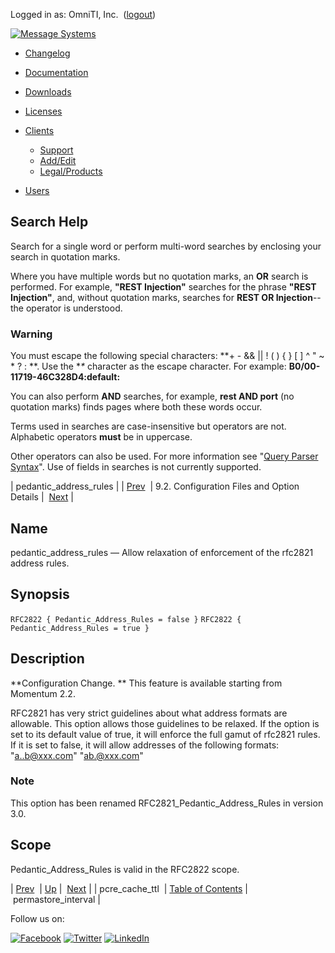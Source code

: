 Logged in as: OmniTI, Inc.  ([logout](https://support.messagesystems.com/logout.php))

[![Message Systems](https://support.messagesystems.com/images/ms-white205.png)](https://support.messagesystems.com/start.php) 

*   [Changelog](https://support.messagesystems.com/start.php?show=changelog)
*   [Documentation](https://support.messagesystems.com/docs/)
*   [Downloads](https://support.messagesystems.com/start.php)

*   [Licenses](https://support.messagesystems.com/license_summary.php)
*   <a href="">Clients</a>
    *   [Support](https://support.messagesystems.com/cs.php)
    *   [Add/Edit](https://support.messagesystems.com/edit_client.php)
    *   [Legal/Products](https://support.messagesystems.com/edit_products.php)
*   [Users](https://support.messagesystems.com/edit_customer.php)

## Search Help

Search for a single word or perform multi-word searches by enclosing your search in quotation marks.

Where you have multiple words but no quotation marks, an **OR** search is performed. For example, **"REST Injection"** searches for the phrase **"REST Injection"**, and, without quotation marks, searches for **REST OR Injection**--the operator is understood.

### Warning

You must escape the following special characters: **+ - && || ! ( ) { } [ ] ^ " ~ * ? : \**. Use the **\** character as the escape character. For example: **B0/00-11719-46C328D4\:default\:**

You can also perform **AND** searches, for example, **rest AND port** (no quotation marks) finds pages where both these words occur.

Terms used in searches are case-insensitive but operators are not. Alphabetic operators **must** be in uppercase.

Other operators can also be used. For more information see "[Query Parser Syntax](https://lucene.apache.org/core/old_versioned_docs/versions/3_0_0/queryparsersyntax.html)". Use of fields in searches is not currently supported.

| pedantic_address_rules |
| [Prev](conf.ref.pcre_cache_ttl.php)  | 9.2. Configuration Files and Option Details |  [Next](conf.ref.permastore_interval.php) |

<a name="conf.ref.pedantic_address_rules"></a>
## Name

pedantic_address_rules — Allow relaxation of enforcement of the rfc2821 address rules.

## Synopsis

`RFC2822 { Pedantic_Address_Rules = false }`
`RFC2822 { Pedantic_Address_Rules = true }`

<a name="idp6193696"></a>
## Description

**Configuration Change. ** This feature is available starting from Momentum 2.2.

RFC2821 has very strict guidelines about what address formats are allowable. This option allows those guidelines to be relaxed. If the option is set to its default value of true, it will enforce the full gamut of rfc2821 rules. If it is set to false, it will allow addresses of the following formats: "a..b@xxx.com" "ab.@xxx.com"

### Note

This option has been renamed RFC2821_Pedantic_Address_Rules in version 3.0.

<a name="idp6199520"></a>
## Scope

Pedantic_Address_Rules is valid in the RFC2822 scope.

| [Prev](conf.ref.pcre_cache_ttl.php)  | [Up](conf.ref.files.php) |  [Next](conf.ref.permastore_interval.php) |
| pcre_cache_ttl  | [Table of Contents](index.php) |  permastore_interval |

Follow us on:

[![Facebook](https://support.messagesystems.com/images/icon-facebook.png)](http://www.facebook.com/messagesystems) [![Twitter](https://support.messagesystems.com/images/icon-twitter.png)](http://twitter.com/#!/MessageSystems) [![LinkedIn](https://support.messagesystems.com/images/icon-linkedin.png)](http://www.linkedin.com/company/message-systems)